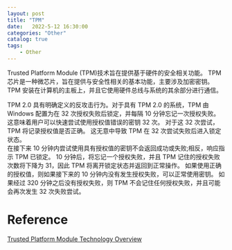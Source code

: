 ```yaml
---                
layout: post            
title: "TPM"                
date:   2022-5-12 16:30:00                 
categories: "Other"                
catalog: true                
tags:                 
    - Other                
---      
```


Trusted Platform Module (TPM)技术旨在提供基于硬件的安全相关功能。 TPM 芯片是一种微芯片，旨在提供与安全性相关的基本功能，主要涉及加密密钥。 TPM 安装在计算机的主板上，并且它使用硬件总线与系统的其余部分进行通信。

TPM 2.0 具有明确定义的反攻击行为。对于具有 TPM 2.0 的系统，TPM 由 Windows 配置为在 32 次授权失败后锁定，并每隔 10 分钟忘记一次授权失败。 这意味着用户可以快速尝试使用授权值错误的密钥 32 次。 对于这 32 次尝试，TPM 将记录授权值是否正确。 这无意中导致 TPM 在 32 次尝试失败后进入锁定状态。  
在接下来 10 分钟内尝试使用具有授权值的密钥不会返回成功或失败;相反，响应指示 TPM 已锁定。 10 分钟后，将忘记一个授权失败，并且 TPM 记住的授权失败次数将下降为 31，因此 TPM 将离开锁定状态并返回到正常操作。 如果使用正确的授权值，则如果接下来的 10 分钟内没有发生授权失败，可以正常使用密钥。 如果经过 320 分钟之后没有授权失败，则 TPM 不会记住任何授权失败，并且可能会再次发生 32 次失败尝试。
   
# Reference
[Trusted Platform Module Technology Overview](https://docs.microsoft.com/en-us/windows/security/information-protection/tpm/trusted-platform-module-overview)  
